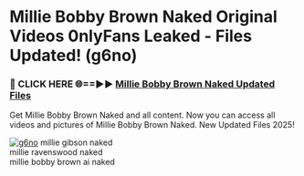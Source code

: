 # Millie Bobby Brown Naked Original Videos 0nlyFans Leaked - Files Updated! (g6no)

<h3>🔴 CLICK HERE 🌐==►► <a href="https://tinyurl.com/yckcrads" rel="nofollow">Millie Bobby Brown Naked Updated Files</a></h3>

Get Millie Bobby Brown Naked and all content. Now you can access all videos and pictures of Millie Bobby Brown Naked. New Updated Files 2025!

[![g6no](https://i.imgur.com/hpKpOFt.gif)](https://tinyurl.com/yckcrads)
millie gibson naked<br>
millie ravenswood naked<br>
millie bobby brown ai naked